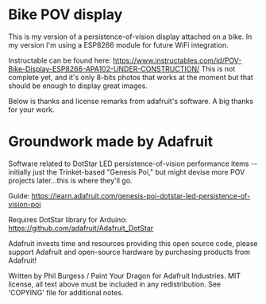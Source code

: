Bike POV display
===============
This is my version of a persistence-of-vision display attached on a bike. In my version I'm using a ESP8266 module for future WiFi integration.

Instructable can be found here: https://www.instructables.com/id/POV-Bike-Display-ESP8266-APA102-UNDER-CONSTRUCTION/
This is not complete yet, and it's only 8-bits photos that works at the moment but that should be enough to display great images.

Below is thanks and license remarks from adafruit's software. A big thanks for your work.

Groundwork made by Adafruit
===========
Software related to DotStar LED persistence-of-vision performance items -- initially just the Trinket-based "Genesis Poi," but might devise more POV projects later...this is where they'll go.

Guide: https://learn.adafruit.com/genesis-poi-dotstar-led-persistence-of-vision-poi

Requires DotStar library for Arduino: https://github.com/adafruit/Adafruit_DotStar

Adafruit invests time and resources providing this open source code, please support Adafruit and open-source hardware by purchasing products from Adafruit!

Written by Phil Burgess / Paint Your Dragon for Adafruit Industries. MIT license, all text above must be included in any redistribution. See 'COPYING' file for additional notes.
